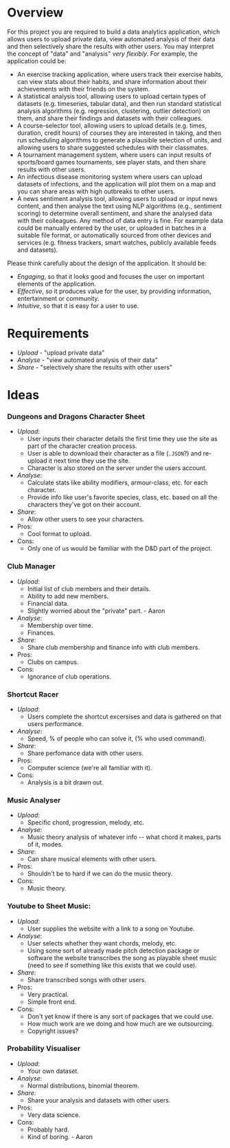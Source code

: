 # Overview
For this project you are required to build a data analytics application, which allows users to upload private data, view automated analysis of their data and then selectively share the results with other users. You may interpret the concept of "data" and "analysis"  _very_ _flexibly_. For example, the application could be:

-   An exercise tracking application, where users track their exercise habits, can view stats about their habits, and share information about their achievements with their friends on the system.
-   A statistical analysis tool, allowing users to upload certain types of datasets (e.g. timeseries, tabular data), and then run standard statistical analysis algorithms (e.g. regression, clustering, outlier detection) on them, and share their findings and datasets with their colleagues.
-   A course-selector tool, allowing users to upload details (e.g. times, duration, credit hours) of courses they are interested in taking, and then run scheduling algorithms to generate a plausible selection of units, and allowing users to share suggested schedules with their classmates.
-   A tournament management system, where users can input results of sports/board games tournaments, see player stats, and then share results with other users.
-   An infectious disease monitoring system where users can upload datasets of infections, and the application will plot them on a map and you can share areas with high outbreaks to other users.
-   A news sentiment analysis tool, allowing users to upload or input news content, and then analyse the text using NLP algorithms (e.g., sentiment scoring) to determine overall sentiment, and share the analysed data with their colleagues.
Any method of data entry is fine. For example data could be manually entered by the user, or uploaded in batches in a suitable file format, or automatically sourced from other devices and services (e.g. fitness trackers, smart watches, publicly available feeds and datasets).

Please think carefully about the design of the application. It should be:

-   _Engaging_, so that it looks good and focuses the user on important elements of the application.
-   _Effective_, so it produces value for the user, by providing information, entertainment or community.
-   _Intuitive_, so that it is easy for a user to use.

# Requirements
- _Upload_ - "upload private data"
- _Analyse_ - "view automated analysis of their data"
- _Share_ - "selectively share the results with other users"

# Ideas
### Dungeons and Dragons Character Sheet
- _Upload_:
	- User inputs their character details the first time they use the site as part of the character creation process.
	- User is able to download their character as a file (`.JSON`?) and re-upload it next time they use the site.
	- Character is also stored on the server under the users account.
- _Analyse_:
	- Calculate stats like ability modifiers, armour-class, etc. for each character.
	- Provide info like user's favorite species, class, etc. based on all the characters they've got on their account.
- _Share_:
	- Allow other users to see your characters.
- Pros:
	- Cool format to upload.
- Cons:
	- Only one of us would be familiar with the D&D part of the project.

### Club Manager
- _Upload_:
	- Initial list of club members and their details.
	- Ability to add new members.
	- Financial data.
	- Slightly worried about the "private" part. - Aaron
- _Analyse_:
	- Membership over time.
	- Finances. 
- _Share_:
	- Share club membership and finance info with club members.
- Pros:
	- Clubs on campus.
- Cons:
	- Ignorance of club operations.

### Shortcut Racer
- _Upload_:
	- Users complete the shortcut excersises and data is gathered on that users performance.
- _Analyse_:
	- Speed, % of people who can solve it, (% who used command).
- _Share_:
	- Share perfomance data with other users.
- Pros:
	- Computer science (we're all familiar with it).
- Cons:
	- Analysis is a bit drawn out.

### Music Analyser
- _Upload_:
	- Specific chord, progression, melody, etc.
- _Analyse_:
	- Music theory analysis of whatever info -- what chord it makes, parts of it, modes.
- _Share_:
	- Can share musical elements with other users.
- Pros:
	- Shouldn't be to hard if we can do the music theory.
- Cons:
	- Music theory.

### Youtube to Sheet Music:
- _Upload_:
	- User supplies the website with a link to a song on Youtube.
- _Analyse_:
	- User selects whether they want chords, melody, etc.
	- Using some sort of already made pitch detection package or software the website transcribes the song as playable sheet music (need to see if something like this exists that we could use).
- _Share_:
 	- Share transcribed songs with other users.
- Pros:
	- Very practical.
 	- Simple front end.
- Cons:
	- Don't yet know if there is any sort of packages that we could use.
	- How much work are we doing and how much are we outsourcing.
	- Copyright issues?
    
### Probability Visualiser
- _Upload_:
	- Your own dataset.
- _Analyse_:
	- Normal distributions, binomial theorem.
- _Share_:
	- Share your analysis and datasets with other users.
- Pros:
	- Very data science.
- Cons:
	- Probably hard.
 	- Kind of boring. - Aaron
